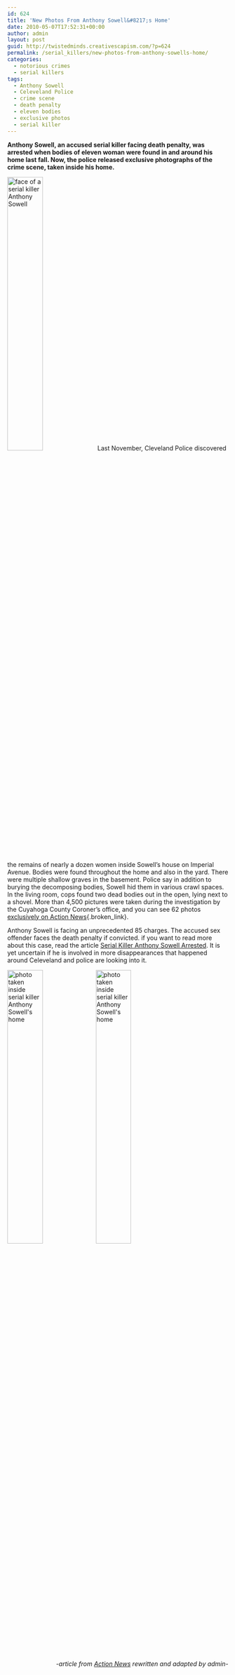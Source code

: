 ```yaml
---
id: 624
title: 'New Photos From Anthony Sowell&#8217;s Home'
date: 2010-05-07T17:52:31+00:00
author: admin
layout: post
guid: http://twistedminds.creativescapism.com/?p=624
permalink: /serial_killers/new-photos-from-anthony-sowells-home/
categories:
  - notorious crimes
  - serial killers
tags:
  - Anthony Sowell
  - Celeveland Police
  - crime scene
  - death penalty
  - eleven bodies
  - exclusive photos
  - serial killer
---
```

<p class="dropcap-first">
  <strong>Anthony Sowell, an accused serial killer facing death penalty, was arrested when bodies of eleven woman were found in and around his home last fall. Now, the police released exclusive photographs of the crime scene, taken inside his home.</strong>
</p>

<img class="left" title="Anthony Sowell" src="http://twistedminds.creativescapism.com/img/post/AnthonySowell.jpg" alt="face of a serial killer Anthony Sowell" width="40%" /> Last November, Cleveland Police discovered the remains of nearly a dozen women inside Sowell&#8217;s house on Imperial Avenue. Bodies were found throughout the home and also in the yard. There were multiple shallow graves in the basement. Police say in addition to burying the decomposing bodies, Sowell hid them in various crawl spaces. In the living room, cops found two dead bodies out in the open, lying next to a shovel. More than 4,500 pictures were taken during the investigation by the Cuyahoga County Coroner&#8217;s office, and you can see 62 photos [exclusively on Action News](http://www.woio.com/global/story.asp?s=12399520 "photographs taken inside Anthony Sowell's home"){.broken_link}.

Anthony Sowell is facing an unprecedented 85 charges. The accused sex offender faces the death penalty if convicted. if you want to read more about this case, read the article [Serial Killer Anthony Sowell Arrested](http://twistedminds.creativescapism.com/notorious-crimes/serial-killer-anthony-sowell-arrested/ "serial killer Anthony Sowell arrested"). It is yet uncertain if he is involved in more disappearances that happened around Celeveland and police are looking into it.

<img class="left" title="Anthony Sowell's home" src="http://twistedminds.creativescapism.com/img/post/AnthonySowell'shome.jpg" alt="photo taken inside serial killer Anthony Sowell's home" width="40%" /><img class="right" title="Anthony Sowell's home" src="http://twistedminds.creativescapism.com/img/post/AnthonySowell'shome2.jpg" alt="photo taken inside serial killer Anthony Sowell's home" width="40%" /> 

<p style="text-align: right;">
  <em>-article from <a title="Action News" href="http://www.woio.com/">Action News</a> rewritten and adapted by admin-</em>
</p>